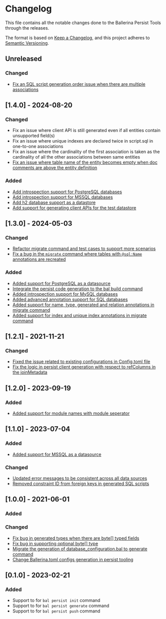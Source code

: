 # Changelog
This file contains all the notable changes done to the Ballerina Persist Tools through the releases.

The format is based on [Keep a Changelog](https://keepachangelog.com/en/1.0.0/),
and this project adheres to [Semantic Versioning](https://semver.org/spec/v2.0.0.html).

## Unreleased

### Changed
- [Fix an SQL script generation order issue when there are multiple associations](https://github.com/ballerina-platform/ballerina-library/issues/7921)

## [1.4.0] - 2024-08-20

### Changed
- Fix an issue where client API is still generated even if all entities contain unsupported field(s)
- Fix an issue where unique indexes are declared twice in script.sql in one-to-one associations
- Fix an issue where the cardinality of the first association is taken as the cardinality of all the other associations between same entities
- [Fix an issue where table name of the entity becomes empty when doc comments are above the entity definition](https://github.com/ballerina-platform/ballerina-library/issues/6497)

### Added
- [Add introspection support for PostgreSQL databases](https://github.com/ballerina-platform/ballerina-library/issues/6333)
- [Add introspection support for MSSQL databases](https://github.com/ballerina-platform/ballerina-library/issues/6460)
- [Add h2 database support as a datastore](https://github.com/ballerina-platform/ballerina-library/issues/5715)
- [Add support for generating client APIs for the test datastore](https://github.com/ballerina-platform/ballerina-library/issues/5840)

## [1.3.0] - 2024-05-03

### Changed
- [Refactor migrate command and test cases to support more scenarios](https://github.com/ballerina-platform/ballerina-library/issues/6189)
- [Fix a bug in the `migrate` command where tables with `@sql:Name` annotations are recreated](https://github.com/ballerina-platform/ballerina-library/issues/6374)

### Added
- [Added support for PostgreSQL as a datasource](https://github.com/ballerina-platform/ballerina-standard-library/issues/5829)
- [Integrate the persist code generation to the bal build command](https://github.com/ballerina-platform/ballerina-library/issues/5784)
- [Added introspection support for MySQL databases](https://github.com/ballerina-platform/ballerina-library/issues/6014)
- [Added advanced annotation support for SQL databases](https://github.com/ballerina-platform/ballerina-library/issues/6013)
- [Added support for name, type, generated and relation annotations in migrate command](https://github.com/ballerina-platform/ballerina-library/issues/6189)
- [Added support for index and unique index annotations in migrate command](https://github.com/ballerina-platform/ballerina-library/issues/6189)

## [1.2.1] - 2021-11-21

### Changed
- [Fixed the issue related to existing configurations in Config.toml file](https://github.com/ballerina-platform/persist-tools/issues/314)
- [Fix the logic in persist client generation with respect to refColumns in the joinMetadata](https://github.com/ballerina-platform/persist-tools/issues/312)

## [1.2.0] - 2023-09-19

### Added
- [Added support for module names with module seperator](https://github.com/ballerina-platform/persist-tools/issues/273)

## [1.1.0] - 2023-07-04

### Added
- [Added support for MSSQL as a datasource](https://github.com/ballerina-platform/ballerina-standard-library/issues/4506)

### Changed
- [Updated error messages to be consistent across all data sources](https://github.com/ballerina-platform/ballerina-standard-library/issues/4360)
- [Removed constraint ID from foreign keys in generated SQL scripts](https://github.com/ballerina-platform/ballerina-standard-library/issues/4581)


## [1.0.0] - 2021-06-01

### Added

### Changed
- [Fix bug in generated types when there are byte[] typed fields](https://github.com/ballerina-platform/ballerina-standard-library/issues/4075)
- [Fix bug in supporting optional byte[] type](https://github.com/ballerina-platform/ballerina-standard-library/issues/4074)
- [Migrate the generation of database_configuration.bal to generate command](https://github.com/ballerina-platform/ballerina-standard-library/issues/4118)
- [Change Ballerina.toml configs generation in persist tooling](https://github.com/ballerina-platform/ballerina-standard-library/issues/4135)

## [0.1.0] - 2023-02-21

### Added
 
- Support to for `bal persist init` command
- Support to for `bal persist generate` command
- Support to for `bal persist push` command
